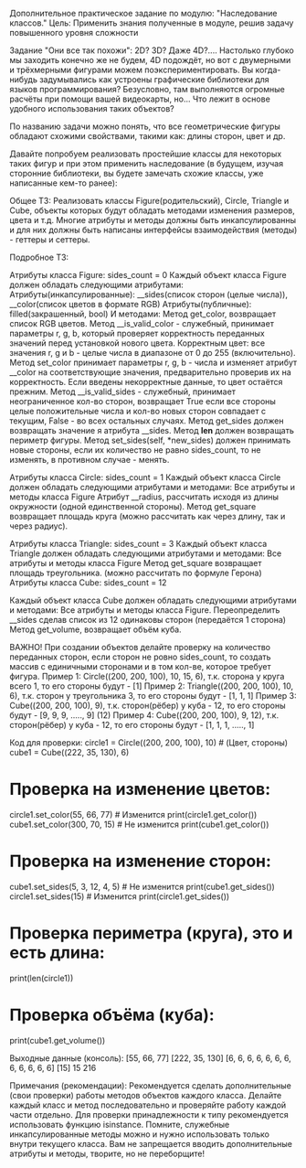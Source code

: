 Дополнительное практическое задание по модулю: "Наследование классов."
Цель: Применить знания полученные в модуле, решив задачу повышенного уровня сложности

Задание "Они все так похожи":
2D? 3D? Даже 4D?.... Настолько глубоко мы заходить конечно же не будем, 4D подождёт, но вот с двумерными и трёхмерными фигурами можем поэкспериментировать.
Вы когда-нибудь задумывались как устроены графические библиотеки для языков программирования?
Безусловно, там выполняются огромные расчёты при помощи вашей видеокарты, но... Что лежит в основе удобного использования таких объектов?

По названию задачи можно понять, что все геометрические фигуры обладают схожими свойствами, такими как: длины сторон, цвет и др.

Давайте попробуем реализовать простейшие классы для некоторых таких фигур и при этом применить наследование 
(в будущем, изучая сторонние библиотеки, вы будете замечать схожие классы, уже написанные кем-то ранее):

Общее ТЗ:
Реализовать классы Figure(родительский), Circle, Triangle и Cube, объекты которых будут обладать методами изменения размеров, цвета и т.д.
Многие атрибуты и методы должны быть инкапсулированны и для них должны быть написаны интерфейсы взаимодействия (методы) - геттеры и сеттеры.

Подробное ТЗ:

Атрибуты класса Figure: sides_count = 0
Каждый объект класса Figure должен обладать следующими атрибутами:
Атрибуты(инкапсулированные): __sides(список сторон (целые числа)), __color(список цветов в формате RGB)
Атрибуты(публичные): filled(закрашенный, bool)
И методами:
Метод get_color, возвращает список RGB цветов.
Метод __is_valid_color - служебный, принимает параметры r, g, b, который проверяет корректность переданных значений перед установкой нового цвета. 
Корректным цвет: все значения r, g и b - целые числа в диапазоне от 0 до 255 (включительно).
Метод set_color принимает параметры r, g, b - числа и изменяет атрибут __color на соответствующие значения, предварительно проверив их на корректность. 
Если введены некорректные данные, то цвет остаётся прежним.
Метод __is_valid_sides - служебный, принимает неограниченное кол-во сторон, возвращает True если все стороны целые положительные числа и кол-во новых сторон совпадает с текущим, 
False - во всех остальных случаях.
Метод get_sides должен возвращать значение я атрибута __sides.
Метод __len__ должен возвращать периметр фигуры.
Метод set_sides(self, *new_sides) должен принимать новые стороны, если их количество не равно sides_count, то не изменять, в противном случае - менять.

Атрибуты класса Circle: sides_count = 1
Каждый объект класса Circle должен обладать следующими атрибутами и методами:
Все атрибуты и методы класса Figure
Атрибут __radius, рассчитать исходя из длины окружности (одной единственной стороны).
Метод get_square возвращает площадь круга (можно рассчитать как через длину, так и через радиус).

Атрибуты класса Triangle: sides_count = 3
Каждый объект класса Triangle должен обладать следующими атрибутами и методами:
Все атрибуты и методы класса Figure
Метод get_square возвращает площадь треугольника. (можно рассчитать по формуле Герона)
Атрибуты класса Cube: sides_count = 12

Каждый объект класса Cube должен обладать следующими атрибутами и методами:
Все атрибуты и методы класса Figure.
Переопределить __sides сделав список из 12 одинаковы сторон (передаётся 1 сторона)
Метод get_volume, возвращает объём куба.

ВАЖНО!
При создании объектов делайте проверку на количество переданных сторон, если сторон не ровно sides_count, то создать массив с единичными сторонами и в том кол-ве, которое требует фигура.
Пример 1: Circle((200, 200, 100), 10, 15, 6), т.к. сторона у круга всего 1, то его стороны будут - [1]
Пример 2: Triangle((200, 200, 100), 10, 6), т.к. сторон у треугольника 3, то его стороны будут - [1, 1, 1]
Пример 3: Cube((200, 200, 100), 9), т.к. сторон(рёбер) у куба - 12, то его стороны будут - [9, 9, 9, ....., 9] (12)
Пример 4: Cube((200, 200, 100), 9, 12), т.к. сторон(рёбер) у куба - 12, то его стороны будут - [1, 1, 1, ....., 1]

Код для проверки:
circle1 = Circle((200, 200, 100), 10) # (Цвет, стороны)
cube1 = Cube((222, 35, 130), 6)

# Проверка на изменение цветов:
circle1.set_color(55, 66, 77) # Изменится
print(circle1.get_color())
cube1.set_color(300, 70, 15) # Не изменится
print(cube1.get_color())

# Проверка на изменение сторон:
cube1.set_sides(5, 3, 12, 4, 5) # Не изменится
print(cube1.get_sides())
circle1.set_sides(15) # Изменится
print(circle1.get_sides())

# Проверка периметра (круга), это и есть длина:
print(len(circle1))

# Проверка объёма (куба):
print(cube1.get_volume())

Выходные данные (консоль):
[55, 66, 77]
[222, 35, 130]
[6, 6, 6, 6, 6, 6, 6, 6, 6, 6, 6, 6]
[15]
15
216

Примечания (рекомендации):
Рекомендуется сделать дополнительные (свои проверки) работы методов объектов каждого класса.
Делайте каждый класс и метод последовательно и проверяйте работу каждой части отдельно.
Для проверки принадлежности к типу рекомендуется использовать функцию isinstance.
Помните, служебные инкапсулированные методы можно и нужно использовать только внутри текущего класса.
Вам не запрещается вводить дополнительные атрибуты и методы, творите, но не переборщите!

